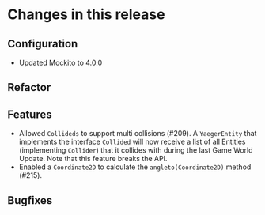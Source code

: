 # Changes in this release

## Configuration

* Updated Mockito to 4.0.0

## Refactor

## Features

* Allowed `Collideds` to support multi collisions (#209). A `YaegerEntity`
  that implements the interface `Collided` will now receive a list of all
  Entities (implementing `Collider`) that it collides with during the last
  Game World Update. Note that this feature  breaks the API.
* Enabled a  `Coordinate2D` to calculate the `angleto(Coordinate2D)` method
  (#215).

## Bugfixes
